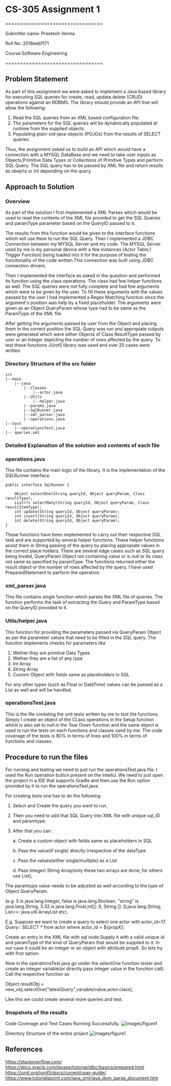 # CS-305 Assignment 1

=================================

Submitter name: Preetesh Verma

Roll No.:2018eeb1171

Course:Software Engineering

=================================


## Problem Statement

As part of this assignment we were asked to implement a Java based library for executing SQL queries for create, read, update,delete (CRUD) operations against an RDBMS. The library should provide an API that will allow the following:

1. Read the SQL queries from an XML based configuration file.
2. The parameters for the SQL queries will be dynamically populated at runtime from the
supplied objects.
3. Populating plain-old-java-objects (POJOs) from the results of SELECT queries.

Thus, the assignment asked us to build an API which would have a connection with a MYSQL DataBase and we need to take user inputs as Objects,Primitive Data Types or Collections of Primitive Types and perform SQL Query. The SQL query has to be passed by XML file and return results as obejcts or int depending on the query.

## Approach to Solution

### Overview
As part of the solution I first implemented a XML Parses which would be used to read the contents of the XML file provided to get the SQL Queries and paramType parameter based on the QueryID passed to it.

The results from this function would be given to the interface functions which will use them to run the SQL Query.
Then I implemented a JDBC Connection between my MYSQL Server and my code. The MYSQL Server used by me is my personal device with a few instances (Actor Table,1 Trigger Function) being loaded into it for the purpose of testing the funcitonality of the code written.This connection was built using JDBC connection drivers.

Then I implemented the interface as asked in the question and performed its function using the class operations. The class had few helper functions as well. The SQL queries were not fully complete and had few arguments which were to be given by  the user. To fill these arguments with the values passed by the user I had implemented a Regex Matching function since the argument's position was help by a fixed placeholder. The arguments were given as an Object QueryParam whose type had to be same as the ParamType of the XML file. 

After getting the arguments passed by user from the Object and placing them in the correct position the SQL Query was run and appropiate outputs were generated which were either Objects of Class ResultType passed by user or an Integer depicting the number of rows affected by the query.
To test these functions JUnit5 library was used and over 25 cases were written.

### Directory Structure of the src folder

```
src
|--main
    |--java
        |--Classes
            |--actor.java
        |--Utils
            |--helper.java
        |--param1.java
        |--SqlRunner.java
        |--xml_parser.java
        |--operations.java
|--test
    |--operationsTest.java 
|-- queries.xml

```

### Detailed Explanation of the solution and contents of each file

### operations.java

This file contains the main logic of the library. It is the implementation of the SQLRunner interface.
```
public interface SqlRunner {
   
    Object selectOne(String queryId, Object queryParam, Class resultType);
    List<?> selectMany(String queryId, Object queryParam, Class resultItemType);
    int update(String queryId, Object queryParam);
    int insert(String queryId, Object queryParam);
    int delete(String queryId, Object queryParam);
}

```
These functions have been implemented to carry out their respective SQL task and are supported by several helper functions. These helper functions assist them in String passing of the query by placing appropiate values in the correct place holders. There are several edge cases such as SQL query being invalid, QueryParam Object not containing value or is null or its class not same as specified by paramType. The functions returned either the result object or the number of rows affected by the query. I have used PreparedStatement to perform the operation.

### xml_parser.java

This file contains single function which parses the XML file of queries. The function performs the task of extracting the Query and ParamType based on the QueryID provided to it.

### Utils/helper.java

This function for providing the parameters passed via QueryParam Object as per the parameter values that need to be filled in the SQL query.
The funciton implements checks for parameters like
1. Wether they are primitve Data Types
2. Wether they are a list of any type
3. Int Array
4. String Array
5. Custom Object with fields same as placeholders in SQL

For any other types (such as Float or DateTime) values can be passed as a List as well and will be handled.

### operationsTest.java

This is the file contating the unit tests written by me to test the functions.
Simply I create an object of the CLass operations in the Setup function which is also set to null in the Tear Down function and the same object is used to run the tests on each functions and classes used by me.
The code coverage of the tests is 90% in terms of lines and 100% in terms of functions and classes.

## Procedure to run the files

For running and testing we need to just run the operationsTest.java file. I used the Run operation button present on the IntelliJ. We need to just open the project in a IDE that supports Gradle and then use the Run option provided by it to run the operationsTest.java.

For creating tests one has to do the following:
1. Select and Create the query you want to run.
2. Then you need to add that SQL Query into XML file with unique sql_ID and paramtype.
3. After that you can :

    a. Create a custom object with feilds same as placeholders in SQL

    b. Pass the value(if single) directly irrespective of the dataType

    c. Pass the values(either single/multiple) as a List

    d. Pass Integer/ String Array(only these two arrays are done; for others use List);

The paramtype value needs to be adjusted as well according to the type of Object QueryParam.

(e.g. 5 is java.lang.Integer, false is java.lang.Boolean, "string" is java.lang.String, 5.32 is java.lang.Float,int[]: [I,   String []: [Ljava.lang.String;  List<>: java.util.ArrayList  etc).

E.g. Suppose we want to create a query to select one actor with actor_id=17.
Query:: SELECT * from actor where actor_id = ${propX};

Create an entry in the XML file with sql node.Supply it with a valid unique id and paramType of the kind of QueryParam that would be supplied to it.
In our case it could be an integer or an object with attribute propX.
So lets try with first option.

<sql id="latestQuery" paramType="java.lang.Integer">
        <![CDATA[
      select * from actor where actor_id = ${propX};
      ]]>
</sql>
Now in the operationsTest.java go under the selectOne function tester and create an integer variable(or directly pass integer value in the function call). Call the respective function as

Object resultObj = new_obj.selectOne("latestQuery",variable/value,actor.class);

Like this we could create several more queries and test.

### Snapshots of the results

Code Coverage and Test Cases Running Successfully.
![images/figure1](./images/CodeCoverage.png)

Directory Structure of the entire project
![images/figure1](./images/directory_structure.png)


## References
https://stackoverflow.com/
https://docs.oracle.com/javase/tutorial/jdbc/basics/prepared.html
https://junit.org/junit5/docs/current/user-guide/
https://www.tutorialspoint.com/java_xml/java_dom_parse_document.htm